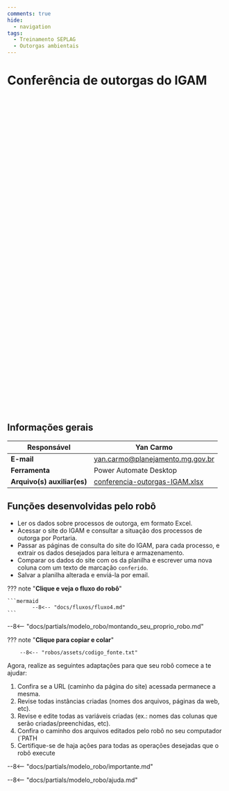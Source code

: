 ```yaml
---
comments: true
hide:
  - navigation
tags:
  - Treinamento SEPLAG
  - Outorgas ambientais
---
```


# Conferência de outorgas do IGAM

<div class="content-wrapper">
  <iframe width="1280" height="720" src="" frameborder="0" allowfullscreen></iframe>
</div>

## Informações gerais

| **Responsável**       | Yan Carmo  |
| ----------- | ------------------------------------ |
| **E-mail**       | yan.carmo@planejamento.mg.gov.br |
| **Ferramenta**    | Power Automate Desktop |
| **Arquivo(s) auxiliar(es)**    | [conferencia-outorgas-IGAM.xlsx](https://github.com/lab-mg/automatizacoes/blob/main/robos/conferencia_outorgas_IGAM/conferencia-outorgas-IGAM.xlsx) |

## Funções desenvolvidas pelo robô

- Ler os dados sobre processos de outorga, em formato Excel.
- Acessar o site do IGAM e consultar a situação dos processos de outorga por Portaria.
- Passar as páginas de consulta do site do IGAM, para cada processo, e extrair os dados desejados para leitura e armazenamento.
- Comparar os dados do site com os da planilha e escrever uma nova coluna com um texto de marcação `conferido`.
- Salvar a planilha alterada e enviá-la por email.

??? note "**Clique e veja o fluxo do robô**"

    ```mermaid
            --8<-- "docs/fluxos/fluxo4.md"
    ```

--8<-- "docs/partials/modelo_robo/montando_seu_proprio_robo.md"


??? note "**Clique para copiar e colar**"

        --8<-- "robos/assets/codigo_fonte.txt"


Agora, realize as seguintes adaptações para que seu robô comece a te ajudar:

1. Confira se a URL (caminho da página do site) acessada permanece a mesma.
2. Revise todas instâncias criadas (nomes dos arquivos, páginas da web, etc).
3. Revise e edite todas as variáveis criadas (ex.: nomes das colunas que serão criadas/preenchidas, etc).
4. Confira o caminho dos arquivos editados pelo robô no seu computador (`PATH
5. Certifique-se de haja ações para todas as operações desejadas que o robô execute

--8<-- "docs/partials/modelo_robo/importante.md"

--8<-- "docs/partials/modelo_robo/ajuda.md"